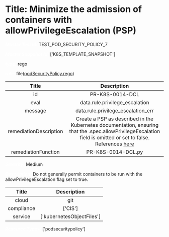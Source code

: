 



# Title: Minimize the admission of containers with allowPrivilegeEscalation (PSP)


***<font color="white">Master Test Id:</font>*** TEST_POD_SECURITY_POLICY_7

***<font color="white">Master Snapshot Id:</font>*** ['K8S_TEMPLATE_SNAPSHOT']

***<font color="white">type:</font>*** rego

***<font color="white">rule:</font>*** file([podSecurityPolicy.rego])  
  
  
  
  

|Title|Description|
| :---: | :---: |
|id|PR-K8S-0014-DCL|
|eval|data.rule.privilege_escalation|
|message|data.rule.privilege_escalation_err|
|remediationDescription|Create a PSP as described in the Kubernetes documentation, ensuring that the .spec.allowPrivilegeEscalation field is omitted or set to false. References <a href='https://kubernetes.io/docs/concepts/policy/pod-security-policy' target='_blank'>here</a>|
|remediationFunction|PR-K8S-0014-DCL.py|


***<font color="white">Severity:</font>*** Medium

***<font color="white">Description:</font>*** Do not generally permit containers to be run with the allowPrivilegeEscalation flag set to true.  
  
  

|Title|Description|
| :---: | :---: |
|cloud|git|
|compliance|['CIS']|
|service|['kubernetesObjectFiles']|


***<font color="white">Resource Types:</font>*** ['podsecuritypolicy']


[podSecurityPolicy.rego]: https://github.com/prancer-io/prancer-compliance-test/tree/master/kubernetes/iac/podSecurityPolicy.rego
